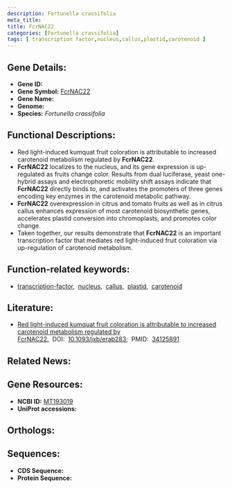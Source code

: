 ```yaml
---
description: Fortunella crassifolia
meta_title:
title: FcrNAC22
categories: [Fortunella crassifolia]
tags: [ transcription factor,nucleus,callus,plastid,carotenoid ]
---
```


## Gene Details:
- **Gene ID:** []()
- **Gene Symbol:** <u>FcrNAC22</u>
- **Gene Name:** 
- **Genome:** []()
- **Species:** *Fortunella crassifolia*

## Functional Descriptions:
   - Red light-induced kumquat fruit coloration is attributable to increased carotenoid metabolism regulated by **FcrNAC22**.
   - **FcrNAC22** localizes to the nucleus, and its gene expression is up-regulated as fruits change color. Results from dual luciferase, yeast one-hybrid assays and electrophoretic mobility shift assays indicate that **FcrNAC22** directly binds to, and activates the promoters of three genes encoding key enzymes in the carotenoid metabolic pathway.
   - **FcrNAC22** overexpression in citrus and tomato fruits as well as in citrus callus enhances expression of most carotenoid biosynthetic genes, accelerates plastid conversion into chromoplasts, and promotes color change.
   - Taken together, our results demonstrate that **FcrNAC22** is an important transcription factor that mediates red light-induced fruit coloration via up-regulation of carotenoid metabolism.

## Function-related keywords:
   - [transcription-factor](/tags/transcription-factor/),&nbsp;&nbsp;[nucleus](/tags/nucleus/),&nbsp;&nbsp;[callus](/tags/callus/),&nbsp;&nbsp;[plastid](/tags/plastid/),&nbsp;&nbsp;[carotenoid](/tags/carotenoid/)

## Literature:
   - [Red light-induced kumquat fruit coloration is attributable to increased carotenoid metabolism regulated by FcrNAC22.](https://doi.org/10.1093/jxb/erab283)&nbsp;&nbsp;DOI:&nbsp;&nbsp;[10.1093/jxb/erab283](https://doi.org/10.1093/jxb/erab283);&nbsp;&nbsp;PMID:&nbsp;&nbsp;[34125891](https://pubmed.ncbi.nlm.nih.gov/34125891/)

## Related News:

## Gene Resources:
- **NCBI ID:**  [MT193019](https://www.ncbi.nlm.nih.gov/gene/?term=MT193019)
- **UniProt accessions:**  [](https://www.uniprot.org/uniprotkb//entry)

## Orthologs:

## Sequences:
- **CDS Sequence:**
- **Protein Sequence:**
